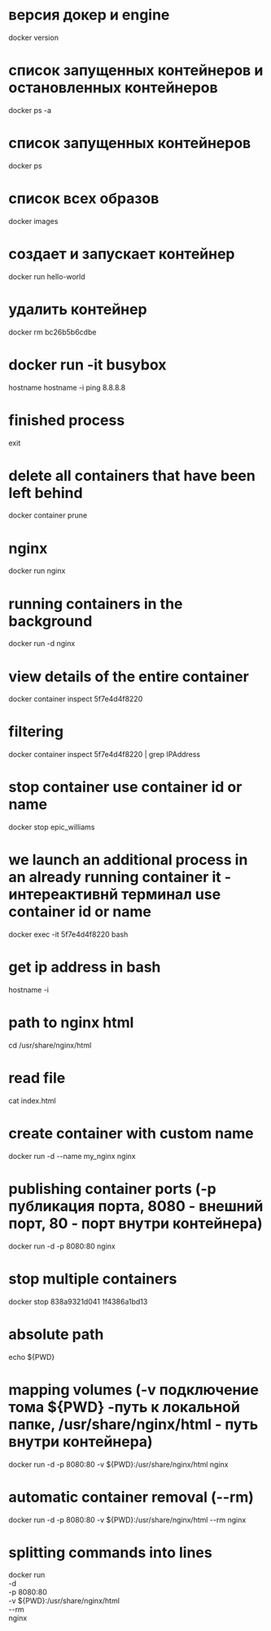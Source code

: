 # версия докер и engine
docker version

# список запущенных контейнеров и остановленных контейнеров
docker ps -a

# список запущенных контейнеров
docker ps

# список всех образов
docker images

# создает и запускает контейнер
docker run hello-world

# удалить контейнер
docker rm bc26b5b6cdbe

# docker run -it busybox
hostname
hostname -i
ping 8.8.8.8

# finished process
exit

# delete all containers that have been left behind
docker container prune

# nginx
docker run nginx

# running containers in the background
docker run -d nginx

# view details of the entire container
docker container inspect 5f7e4d4f8220

# filtering 
docker container inspect 5f7e4d4f8220 | grep IPAddress

# stop container use container id or name 
docker stop epic_williams

# we launch an additional process in an already running container it - интереактивнй терминал use container id or name
docker exec -it 5f7e4d4f8220 bash

# get ip address in bash
hostname -i

# path to nginx html
cd /usr/share/nginx/html

# read file
cat index.html

# create container with custom name
docker run -d --name my_nginx nginx


# publishing container ports (-p публикация порта, 8080 - внешний порт, 80 - порт внутри контейнера)
docker run -d -p 8080:80 nginx

# stop multiple containers
docker stop 838a9321d041 1f4386a1bd13

# absolute path
echo ${PWD}

# mapping volumes (-v подключение тома ${PWD} -путь к локальной папке, /usr/share/nginx/html - путь внутри контейнера)
docker run -d -p 8080:80 -v ${PWD}:/usr/share/nginx/html nginx

# automatic container removal (--rm)
docker run -d -p 8080:80 -v ${PWD}:/usr/share/nginx/html --rm nginx

# splitting commands into lines
docker run \
    -d \
    -p 8080:80 \
    -v ${PWD}:/usr/share/nginx/html \
    --rm \
    nginx